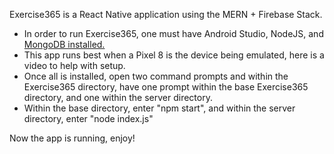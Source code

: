 Exercise365 is a React Native application using the MERN + Firebase Stack.
<ul>
  <li>In order to run Exercise365, one must have Android Studio, NodeJS, and <a href = "https://www.google.com/search?sca_esv=b51f433a1d832308&rlz=1C1ONGR_enUS1032US1032&sxsrf=ACQVn0-2uM_Bl-R9zuRpoQVX3m0iIUI8EQ:1714742077894&q=mongodb+install&tbm=vid&source=lnms&sa=X&sqi=2&ved=2ahUKEwivobyDyPGFAxWHMlkFHVyLAk0Q0pQJegQIDBAB&biw=1707&bih=799&dpr=1.5#">MongoDB installed.</a></li>
  <li>This app runs best when a Pixel 8 is the device being emulated, here is a video to help with setup.</li>
  <li>Once all is installed, open two command prompts and within the Exercise365 directory, have one prompt within the base Exercise365 directory, and one within the server directory.</li>
  <li>Within the base directory, enter "npm start", and within the server directory, enter "node index.js"</li>
  </ul>
Now the app is running, enjoy!
